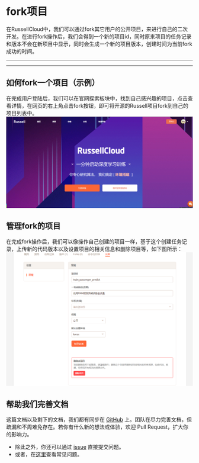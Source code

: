 # fork项目
在RussellCloud中，我们可以通过fork其它用户的公开项目，来进行自己的二次开发。在进行fork操作后，我们会得到一个新的项目id，同时原来项目的任务记录和版本不会在新项目中显示，同时会生成一个新的项目版本，创建时间为当前fork成功的时间。

---

<!-- toc -->

---

## 如何fork一个项目（示例）
在完成用户登陆后，我们可以在官网探索板块中，找到自己感兴趣的项目，点击查看详情，在网页的右上角点击fork按钮，即可将开源的Russell项目fork到自己的项目列表中。
![](/asserts/img/fork_demo.gif)

## 管理fork的项目
在完成fork操作后，我们可以像操作自己创建的项目一样，基于这个创建任务记录，上传新的代码版本以及设置项目的相关信息和删除项目等，如下图所示：
![](/asserts/img/fork_config_project.png)

## 帮助我们完善文档
这篇文档以及剩下的文档，我们都有同步在 [GitHub](https://github.com/RussellCloud/russell-docs) 上。团队在尽力完善文档，但疏漏和不周难免存在。若你有什么新的想法或体验，欢迎 Pull Request，扩大你的影响力。

- 除此之外，你还可以通过 [issue](https://github.com/RussellCloud/russell-docs/issues/new?body=This%20issue%20is%20about%20<) 直接提交问题。
- 或者，在[这里](/faq/run-task.md)查看常见问题。